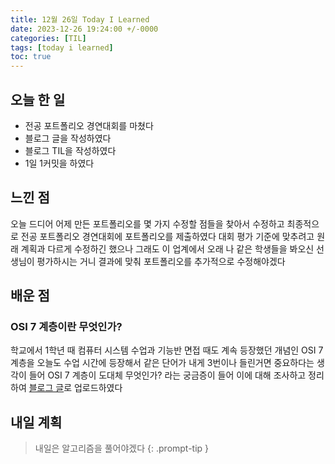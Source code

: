 ```yaml
---
title: 12월 26일 Today I Learned
date: 2023-12-26 19:24:00 +/-0000
categories: [TIL]
tags: [today i learned]
toc: true
---
```


## 오늘 한 일

* 전공 포트폴리오 경연대회를 마쳤다
* 블로그 글을 작성하였다
* 블로그 TIL을 작성하였다
* 1일 1커밋을 하였다

## 느낀 점

오늘 드디어 어제 만든 포트폴리오를 몇 가지 수정할 점들을 찾아서 수정하고 최종적으로 전공 포트폴리오 경연대회에 포트폴리오를 제출하였다 대회 평가 기준에 맞추려고 원래 계획과 다르게 수정하긴 했으나 그래도 이 업계에서 오래 나 같은 학생들을 봐오신 선생님이 평가하시는 거니 결과에 맞춰 포트폴리오를 추가적으로 수정해야겠다

## 배운 점

### OSI 7 계층이란 무엇인가?

학교에서 1학년 때 컴퓨터 시스템 수업과 기능반 면접 때도 계속 등장했던 개념인 OSI 7 계층을 오늘도 수업 시간에 등장해서 같은 단어가 내게 3번이나 들린거면 중요하다는 생각이 들어 OSI 7 계층이 도대체 무엇인가? 라는 궁금증이 들어 이에 대해 조사하고 정리하여 [블로그 글](https://jangwoojun.github.io/posts/OSI-7-%EA%B3%84%EC%B8%B5%EC%9D%B4%EB%9E%80-%EB%AC%B4%EC%97%87%EC%9D%B8%EA%B0%80?/)로 업로드하였다

## 내일 계획

> 내일은 알고리즘을 풀어야겠다
{: .prompt-tip }

